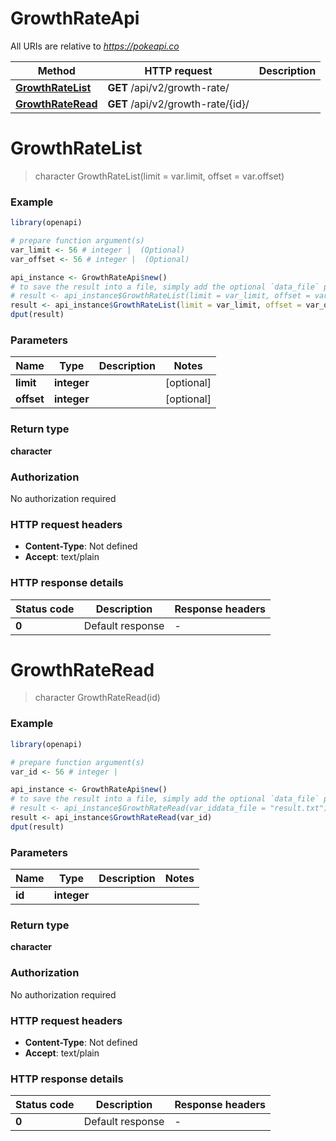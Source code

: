 # GrowthRateApi

All URIs are relative to *https://pokeapi.co*

Method | HTTP request | Description
------------- | ------------- | -------------
[**GrowthRateList**](GrowthRateApi.md#GrowthRateList) | **GET** /api/v2/growth-rate/ | 
[**GrowthRateRead**](GrowthRateApi.md#GrowthRateRead) | **GET** /api/v2/growth-rate/{id}/ | 


# **GrowthRateList**
> character GrowthRateList(limit = var.limit, offset = var.offset)



### Example
```R
library(openapi)

# prepare function argument(s)
var_limit <- 56 # integer |  (Optional)
var_offset <- 56 # integer |  (Optional)

api_instance <- GrowthRateApi$new()
# to save the result into a file, simply add the optional `data_file` parameter, e.g.
# result <- api_instance$GrowthRateList(limit = var_limit, offset = var_offsetdata_file = "result.txt")
result <- api_instance$GrowthRateList(limit = var_limit, offset = var_offset)
dput(result)
```

### Parameters

Name | Type | Description  | Notes
------------- | ------------- | ------------- | -------------
 **limit** | **integer**|  | [optional] 
 **offset** | **integer**|  | [optional] 

### Return type

**character**

### Authorization

No authorization required

### HTTP request headers

 - **Content-Type**: Not defined
 - **Accept**: text/plain

### HTTP response details
| Status code | Description | Response headers |
|-------------|-------------|------------------|
| **0** | Default response |  -  |

# **GrowthRateRead**
> character GrowthRateRead(id)



### Example
```R
library(openapi)

# prepare function argument(s)
var_id <- 56 # integer | 

api_instance <- GrowthRateApi$new()
# to save the result into a file, simply add the optional `data_file` parameter, e.g.
# result <- api_instance$GrowthRateRead(var_iddata_file = "result.txt")
result <- api_instance$GrowthRateRead(var_id)
dput(result)
```

### Parameters

Name | Type | Description  | Notes
------------- | ------------- | ------------- | -------------
 **id** | **integer**|  | 

### Return type

**character**

### Authorization

No authorization required

### HTTP request headers

 - **Content-Type**: Not defined
 - **Accept**: text/plain

### HTTP response details
| Status code | Description | Response headers |
|-------------|-------------|------------------|
| **0** | Default response |  -  |

